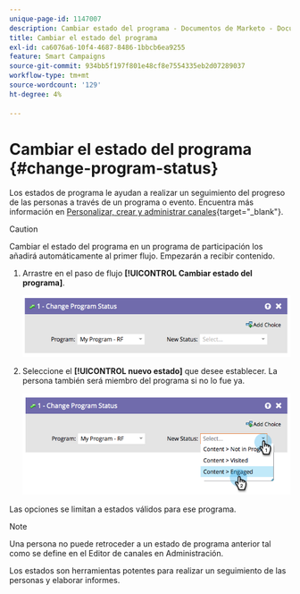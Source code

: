 ```yaml
---
unique-page-id: 1147007
description: Cambiar estado del programa - Documentos de Marketo - Documentación del producto
title: Cambiar el estado del programa
exl-id: ca6076a6-10f4-4687-8486-1bbcb6ea9255
feature: Smart Campaigns
source-git-commit: 934bb5f197f801e48cf8e7554335eb2d07289037
workflow-type: tm+mt
source-wordcount: '129'
ht-degree: 4%

---
```


# Cambiar el estado del programa {#change-program-status}

Los estados de programa le ayudan a realizar un seguimiento del progreso de las personas a través de un programa o evento. Encuentra más información en [Personalizar, crear y administrar canales](/help/marketo/product-docs/administration/tags/create-a-program-channel.md){target="_blank"}.

>[!CAUTION]
>
>Cambiar el estado del programa en un programa de participación los añadirá automáticamente al primer flujo. Empezarán a recibir contenido.

1. Arrastre en el paso de flujo **[!UICONTROL Cambiar estado del programa]**.

   ![](assets/change-program-status-1.png)

1. Seleccione el **[!UICONTROL nuevo estado]** que desee establecer. La persona también será miembro del programa si no lo fue ya.

   ![](assets/change-program-status-2.png)

Las opciones se limitan a estados válidos para ese programa.

>[!NOTE]
>
>Una persona no puede retroceder a un estado de programa anterior tal como se define en el Editor de canales en Administración.

Los estados son herramientas potentes para realizar un seguimiento de las personas y elaborar informes.
